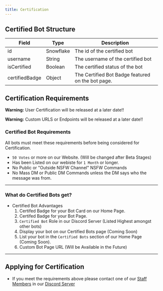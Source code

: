 ```yaml
---
title: Certification
---
```


## Certified Bot Structure
| Field	| Type | Description
|--------------|----------|--------------|
id | Snowflake | The id of the certified bot 
username | String |	The username of the certified bot
isCertified | Boolean	| The certified status of the bot
certifiedBadge | Object | The Certified Bot Badge featured on the bot page.

## Certification Requirements

<Alert type="error">

<strong>Warning:</strong> User Certification will be released at a later date!!

</Alert>

<Alert type="error">

<strong>Warning:</strong> Custom URLS or Endpoints will be released at a later date!!

</Alert>

### Certified Bot Requirements
All bots must meet these requirements before being considered for Certification.
* `50 Votes` or more on our Website. (Will be changed after Beta Stages)
* Has been Listed on our webiste for `1 Month` or longer.
* No Public or "Outside NSFW Channel" NSFW Commands
* No Mass DM or Public DM Commands unless the DM says who the message was from.

---


### What do Certified Bots get?
* Certified Bot Advantages
  1. Certifed Badge for your Bot Card on our Home Page.
  2. Certifed Badge for your Bot Page.
  3. `Certified Bot` Role in our Discord Server (Listed Highest amongst other bots)
  4. Display your bot on our Certified Bots page (Coming Soon)
  5. List your bot in the `Certified Bots` section of our Home Page (Coming Soon).
  6. Custom Bot Page URL (Will be Available in the Future)

---

## Applying for Certification
* If you meet the requirements above please contact one of our [Staff Members](https://paradisebots.net/staff) in our [Discord Server](https://paradisebots.net/join)

